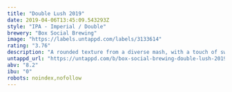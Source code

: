 ```yaml
---
title: "Double Lush 2019"
date: 2019-04-06T13:45:09.543293Z
style: "IPA - Imperial / Double"
brewery: "Box Social Brewing"
image: "https://labels.untappd.com/labels/3133614"
rating: "3.76"
description: "A rounded texture from a diverse mash, with a touch of sweetness. DDH with Columbus, Mosaic and more. Strong hop character, with notes of zesty lemons, and mangoes on the aroma, followed by tastes of stone fruit and citrus."
untappd_url: "https://untappd.com/b/box-social-brewing-double-lush-2019/3133614"
abv: "8.2"
ibu: "0"
robots: noindex,nofollow
---
```

